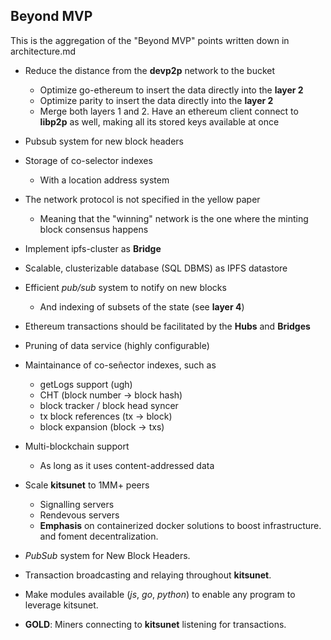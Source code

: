 ## Beyond MVP

This is the aggregation of the "Beyond MVP" points written down in architecture.md

* Reduce the distance from the **devp2p** network to the bucket
  * Optimize go-ethereum to insert the data directly into the **layer 2**
  * Optimize parity to insert the data directly into the **layer 2**
  * Merge both layers 1 and 2. Have an ethereum client connect to **libp2p**
    as well, making all its stored keys available at once
* Pubsub system for new block headers
* Storage of co-selector indexes
  * With a location address system
* The network protocol is not specified in the yellow paper
  * Meaning that the "winning" network is the one where the minting block
    consensus happens

* Implement ipfs-cluster as **Bridge**
* Scalable, clusterizable database (SQL DBMS) as IPFS datastore
* Efficient *pub/sub* system to notify on new blocks
  * And indexing of subsets of the state (see **layer 4**)
* Ethereum transactions should be facilitated by the **Hubs** and **Bridges**
* Pruning of data service (highly configurable)
* Maintainance of co-señector indexes, such as
  * getLogs support (ugh)
  * CHT (block number -> block hash)
  * block tracker / block head syncer
  * tx block references (tx -> block)
  * block expansion (block -> txs)
* Multi-blockchain support
  * As long as it uses content-addressed data

* Scale **kitsunet** to 1MM+ peers
  * Signalling servers
  * Rendevous servers
  * **Emphasis** on containerized docker solutions to boost infrastructure.
    and foment decentralization.
* *PubSub* system for New Block Headers.
* Transaction broadcasting and relaying throughout **kitsunet**.
* Make modules available (*js*, *go*, *python*) to enable any program to
  leverage kitsunet.
* **GOLD**: Miners connecting to **kitsunet** listening for transactions.
